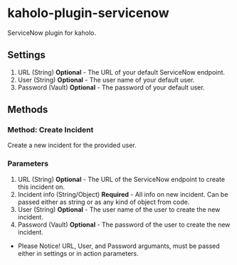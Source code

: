 # kaholo-plugin-servicenow
ServiceNow plugin for kaholo.

## Settings
1. URL (String) **Optional** - The URL of your default ServiceNow endpoint.
2. User (String) **Optional** - The user name of your default user.
3. Password (Vault) **Optional** - The password of your default user.

## Methods

### Method: Create Incident

Create a new incident for the provided user.

### Parameters
1. URL (String) **Optional** - The URL of the ServiceNow endpoint to create this incident on.
2. Incident info (String/Object) **Required**  - All info on new incident. Can be passed either as string or as any kind of object from code.
3. User (String) **Optional** - The user name of the user to create the new incident.
4. Password (Vault) **Optional** - The password of the user to create the new incident.

* Please Notice! URL, User, and Password argumants, must be passed either in settings or in action parameters.